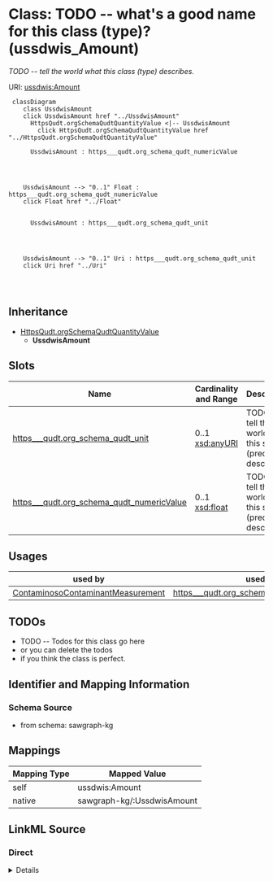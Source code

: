 

# Class: TODO -- what's a good name for this class (type)? (ussdwis_Amount)


_TODO -- tell the world what this class (type) describes._





URI: [ussdwis:Amount](http://sawgraph.spatialai.org/v1/us-sdwis#Amount)






```mermaid
 classDiagram
    class UssdwisAmount
    click UssdwisAmount href "../UssdwisAmount"
      HttpsQudt.orgSchemaQudtQuantityValue <|-- UssdwisAmount
        click HttpsQudt.orgSchemaQudtQuantityValue href "../HttpsQudt.orgSchemaQudtQuantityValue"
      
      UssdwisAmount : https___qudt.org_schema_qudt_numericValue
        
          
    
    
    UssdwisAmount --> "0..1" Float : https___qudt.org_schema_qudt_numericValue
    click Float href "../Float"

        
      UssdwisAmount : https___qudt.org_schema_qudt_unit
        
          
    
    
    UssdwisAmount --> "0..1" Uri : https___qudt.org_schema_qudt_unit
    click Uri href "../Uri"

        
      
```





## Inheritance
* [HttpsQudt.orgSchemaQudtQuantityValue](../classes/HttpsQudt.orgSchemaQudtQuantityValue.md)
    * **UssdwisAmount**



## Slots

| Name | Cardinality and Range | Description | Inheritance |
| ---  | --- | --- | --- |
| [https___qudt.org_schema_qudt_unit](../slots/https___qudt.org_schema_qudt_unit.md) | 0..1 <br/> [xsd:anyURI](http://www.w3.org/2001/XMLSchema#anyURI) | TODO -- tell the world what this slot (predicate) describes | direct |
| [https___qudt.org_schema_qudt_numericValue](../slots/https___qudt.org_schema_qudt_numericValue.md) | 0..1 <br/> [xsd:float](http://www.w3.org/2001/XMLSchema#float) | TODO -- tell the world what this slot (predicate) describes | direct |





## Usages

| used by | used in | type | used |
| ---  | --- | --- | --- |
| [ContaminosoContaminantMeasurement](../classes/ContaminosoContaminantMeasurement.md) | [https___qudt.org_schema_qudt_quantityValue](../slots/https___qudt.org_schema_qudt_quantityValue.md) | range | [UssdwisAmount](../classes/UssdwisAmount.md) |






## TODOs

* TODO -- Todos for this class go here
* or you can delete the todos
* if you think the class is perfect.

## Identifier and Mapping Information







### Schema Source


* from schema: sawgraph-kg




## Mappings

| Mapping Type | Mapped Value |
| ---  | ---  |
| self | ussdwis:Amount |
| native | sawgraph-kg/:UssdwisAmount |







## LinkML Source

<!-- TODO: investigate https://stackoverflow.com/questions/37606292/how-to-create-tabbed-code-blocks-in-mkdocs-or-sphinx -->

### Direct

<details>
```yaml
name: ussdwis_Amount
description: TODO -- tell the world what this class (type) describes.
title: TODO -- what's a good name for this class (type)?
todos:
- TODO -- Todos for this class go here
- or you can delete the todos
- if you think the class is perfect.
notes:
- Class with 21 occurences.
from_schema: sawgraph-kg
is_a: https___qudt.org_schema_qudt_QuantityValue
slots:
- https___qudt.org_schema_qudt_unit
- https___qudt.org_schema_qudt_numericValue
class_uri: ussdwis:Amount

```
</details>

### Induced

<details>
```yaml
name: ussdwis_Amount
description: TODO -- tell the world what this class (type) describes.
title: TODO -- what's a good name for this class (type)?
todos:
- TODO -- Todos for this class go here
- or you can delete the todos
- if you think the class is perfect.
notes:
- Class with 21 occurences.
from_schema: sawgraph-kg
is_a: https___qudt.org_schema_qudt_QuantityValue
attributes:
  https___qudt.org_schema_qudt_unit:
    name: https___qudt.org_schema_qudt_unit
    description: TODO -- tell the world what this slot (predicate) describes.
    title: TODO -- tell the world what this slot (predicate) describes.
    todos:
    - TODO -- Todos for this slot go here
    - or you can delete the todos
    - if you think the class is perfect.
    comments:
    - 265368 occurrences with subject type ilisgs_WellYield and object type uri.
    - 733 occurrences with subject type http___sawgraph.spatialai.org_v1_stad#Quantity
      and object type uri.
    - 21 occurrences with subject type ussdwis_Amount and object type uri.
    examples:
    - value: http://sawgraph.spatialai.org/v1/il-isgs-data#d.ISGS-Well.Yield.120010000300
        https://qudt.org/schema/qudt/unit https://qudt.org/vocab/unit/GAL_US-PER-MIN
    - value: http://sawgraph.spatialai.org/v1/us-epa-ghg#d.Amount.GHGFacility-1006665.Year-2011.Chemical-2_2_3_3_4-PENTAFLUORO-4-_TRIFLUOROMETHYL_-OXETANE.Chemical-2_2_3_3_4-PENTAFLUORO-4-_TRIFLUOROMETHYL_-OXETANE
        https://qudt.org/schema/qudt/unit https://qudt.org/schema/qudt/TON_Metric
    - value: http://sawgraph.spatialai.org/v1/us-sdwis-data#d.Amount.ME0000185.Sample-04262022.Chemical-PFOA-PFOS-PFHxS-PFNA-PFHpA-PFDA
        https://qudt.org/schema/qudt/unit https://qudt.org/schema/qudt/NanoGM-PER-L
    from_schema: sawgraph-kg
    rank: 1000
    slot_uri: https://qudt.org/schema/qudt/unit
    alias: https___qudt.org_schema_qudt_unit
    owner: ussdwis_Amount
    domain_of:
    - http___sawgraph.spatialai.org_v1_stad#Quantity
    - ilisgs_WellYield
    - ussdwis_Amount
    range: uri
  https___qudt.org_schema_qudt_numericValue:
    name: https___qudt.org_schema_qudt_numericValue
    description: TODO -- tell the world what this slot (predicate) describes.
    title: TODO -- tell the world what this slot (predicate) describes.
    todos:
    - TODO -- Todos for this slot go here
    - or you can delete the todos
    - if you think the class is perfect.
    comments:
    - 376687 occurrences with subject type ilisgs_WellDepthInFt and object type float.
    - 265368 occurrences with subject type ilisgs_WellYield and object type float.
    - 733 occurrences with subject type http___sawgraph.spatialai.org_v1_stad#Quantity
      and object type float.
    - 22 occurrences with subject type ussdwis_Amount and object type float.
    examples:
    - value: http://sawgraph.spatialai.org/v1/il-isgs-data#d.ISGS-Well.Depth.120010000300
        https://qudt.org/schema/qudt/numericValue 20.0
    - value: http://sawgraph.spatialai.org/v1/il-isgs-data#d.ISGS-Well.Yield.120010000300
        https://qudt.org/schema/qudt/numericValue 0.0
    - value: http://sawgraph.spatialai.org/v1/us-epa-ghg#d.Amount.GHGFacility-1006665.Year-2011.Chemical-2_2_3_3_4-PENTAFLUORO-4-_TRIFLUOROMETHYL_-OXETANE.Chemical-2_2_3_3_4-PENTAFLUORO-4-_TRIFLUOROMETHYL_-OXETANE
        https://qudt.org/schema/qudt/numericValue 0.311139058
    - value: http://sawgraph.spatialai.org/v1/us-sdwis-data#d.Amount.ME0000185.Sample-04262022.Chemical-PFOA-PFOS-PFHxS-PFNA-PFHpA-PFDA
        https://qudt.org/schema/qudt/numericValue 49.14
    from_schema: sawgraph-kg
    rank: 1000
    slot_uri: https://qudt.org/schema/qudt/numericValue
    alias: https___qudt.org_schema_qudt_numericValue
    owner: ussdwis_Amount
    domain_of:
    - http___sawgraph.spatialai.org_v1_stad#Quantity
    - ilisgs_WellDepthInFt
    - ilisgs_WellYield
    - ussdwis_Amount
    range: float
class_uri: ussdwis:Amount

```
</details>